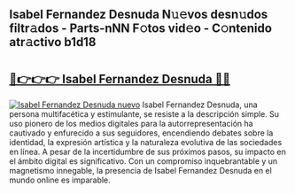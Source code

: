 ## Isabel Fernandez Desnuda N𝚞𝚎vos desn𝚞dos filtr𝚊dos - Parts-nNN F𝚘tos vid𝚎o - C𝚘ntenido atr𝚊ctivo b1d18

# <h2><a href="http://mb9kfi.tromn.icu/?c=Isabel+Fernandez+Desnuda">🔗👉👉👉 Isabel Fernandez Desnuda 🔗🔗</a></h2>

[![Isabel Fernandez Desnuda nuevo](https://i.imgur.com/pEAQMta.gif)](http://mb9kfi.tromn.icu/?c=Isabel+Fernandez+Desnuda)
Isabel Fernandez Desnuda, una persona multifacética y estimulante, se resiste a la descripción simple. Su uso pionero de los medios digitales para la autorrepresentación ha cautivado y enfurecido a sus seguidores, encendiendo debates sobre la identidad, la expresión artística y la naturaleza evolutiva de las sociedades en línea. A pesar de la incertidumbre de sus próximos pasos, su impacto en el ámbito digital es significativo. Con un compromiso inquebrantable y un magnetismo innegable, la presencia de Isabel Fernandez Desnuda en el mundo online es imparable.
